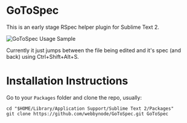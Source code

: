GoToSpec
========

This is an early stage RSpec helper plugin for Sublime Text 2.

![GoToSpec Usage Sample](http://fcoury.info/GoToSpec.gif)

Currently it just jumps between the file being edited and it's spec (and back) using Ctrl+Shift+Alt+S.

Installation Instructions
=========================

Go to your `Packages` folder and clone the repo, usually:

    cd "$HOME/Library/Application Support/Sublime Text 2/Packages"
    git clone https://github.com/webbynode/GoToSpec.git GoToSpec
